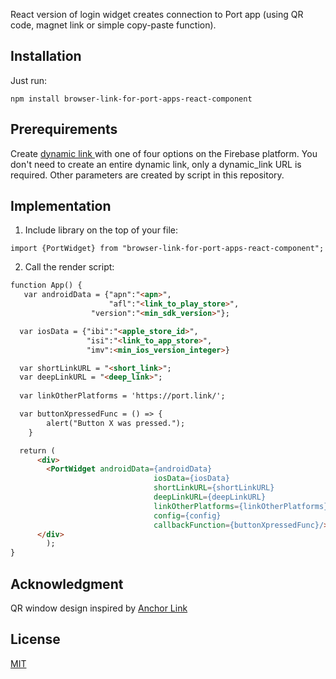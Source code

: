 React version of login widget creates connection to Port app (using QR code, magnet link or simple copy-paste function).


## Installation

Just run:
```
npm install browser-link-for-port-apps-react-component
```

## Prerequirements

Create [dynamic link ](https://firebase.google.com/docs/dynamic-links/create-links) with one of four options on the Firebase platform. You don't need to create an entire dynamic link, only a dynamic_link URL is required. Other parameters are created by script in this repository.


## Implementation

1. Include library on the top of your file:

```
import {PortWidget} from "browser-link-for-port-apps-react-component";
```

2. Call the render script:

```html
function App() {
   var androidData = {"apn":"<apn>",
                      "afl":"<link_to_play_store>",
                  "version":"<min_sdk_version>"};

  var iosData = {"ibi":"<apple_store_id>",
                 "isi":"<link_to_app_store>",
                 "imv":<min_ios_version_integer>}

  var shortLinkURL = "<short_link>";
  var deepLinkURL = "<deep_link>";
 
  var linkOtherPlatforms = 'https://port.link/';

  var buttonXpressedFunc = () => {
        alert("Button X was pressed.");
    }

  return (
      <div>
        <PortWidget androidData={androidData}
                                iosData={iosData}
                                shortLinkURL={shortLinkURL}
                                deepLinkURL={deepLinkURL}
                                linkOtherPlatforms={linkOtherPlatforms}
                                config={config}
                                callbackFunction={buttonXpressedFunc}/>
      </div>
        );
}

```
## Acknowledgment 
QR window design inspired by [Anchor Link](https://github.com/greymass/anchor-link)

## License

[MIT](https://choosealicense.com/licenses/mit/)
